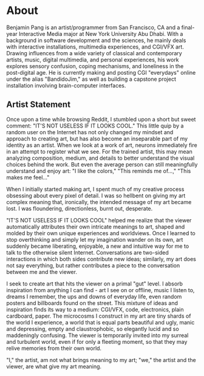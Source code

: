 # About

Benjamin Pang is an artist/programmer from San Francisco, CA and a final-year Interactive Media major at New York University Abu Dhabi. With a background in software development and the sciences, he mainly deals with interactive installations, multimedia experiences, and CGI/VFX art. Drawing influences from a wide variety of classical and contemporary artists, music, digital multimedia, and personal experiences, his work explores sensory confusion, coping mechanisms, and loneliness in the post-digital age. He is currently making and posting CGI "everydays" online under the alias "BandidoJim," as well as building a capstone project installation involving brain-computer interfaces.


## Artist Statement

Once upon a time while browsing Reddit, I stumbled upon a short but sweet comment: "IT'S NOT USELESS IF IT LOOKS COOL." This little quip by a random user on the Internet has not only changed my mindset and approach to creating art, but has also become an inseparable part of my identity as an artist. When we look at a work of art, neurons immediately fire in an attempt to register what we see. For the trained artist, this may mean analyzing composition, medium, and details to better understand the visual choices behind the work. But even the average person can still meaningfully understand and enjoy art: "I like the colors," "This reminds me of…," "This makes me feel…"

When I initially started making art, I spent much of my creative process obsessing about every pixel of detail. I was so hellbent on giving my art complex meaning that, ironically, the intended message of my art became lost. I was floundering, directionless, burnt out, desperate.

"IT'S NOT USELESS IF IT LOOKS COOL" helped me realize that the viewer automatically attributes their own intricate meanings to art, shaped and molded by their own unique experiences and worldviews. Once I learned to stop overthinking and simply let my imagination wander on its own, art suddenly became liberating, enjoyable, a new and intuitive way for me to talk to the otherwise silent Internet. Conversations are two-sided interactions in which both sides contribute new ideas; similarly, my art does not say everything, but rather contributes a piece to the conversation between me and the viewer.

I seek to create art that hits the viewer on a primal "gut" level. I absorb inspiration from anything I can find - art I see on or offline, music I listen to, dreams I remember, the ups and downs of everyday life, even random posters and billboards found on the street. This mixture of ideas and inspiration finds its way to a medium: CGI/VFX, code, electronics, plain cardboard, paper. The microcosms I construct in my art are tiny shards of the world I experience, a world that is equal parts beautiful and ugly, manic and depressing, empty and claustrophobic, so elegantly lucid and so maddeningly confusing. The viewer is temporarily invited into my surreal and turbulent world, even if for only a fleeting moment, so that they may relive memories from their own world.

"I," the artist, am not what brings meaning to my art; "we," the artist and the viewer, are what give my art meaning.
